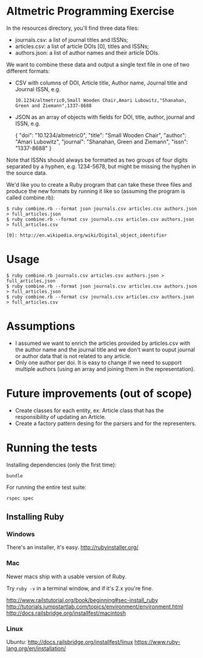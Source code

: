# Altmetric Programming Exercise

In the resources directory, you'll find three data files:

* journals.csv: a list of journal titles and ISSNs;
* articles.csv: a list of article DOIs [0], titles and ISSNs;
* authors.json: a list of author names and their article DOIs.

We want to combine these data and output a single text file in one of two
different formats:

* CSV with columns of DOI, Article title, Author name, Journal title and
  Journal ISSN, e.g.

      10.1234/altmetric0,Small Wooden Chair,Amari Lubowitz,"Shanahan, Green and Ziemann",1337-8688

* JSON as an array of objects with fields for DOI, title, author, journal and
  ISSN, e.g.

    {
        "doi": "10.1234/altmetric0",
        "title": "Small Wooden Chair",
        "author": "Amari Lubowitz",
        "journal": "Shanahan, Green and Ziemann",
        "issn": "1337-8688"
    }

Note that ISSNs should always be formatted as two groups of four digits
separated by a hyphen, e.g. 1234-5678, but might be missing the hyphen in the
source data.

We'd like you to create a Ruby program that can take these three files and
produce the new formats by running it like so (assuming the program is called
combine.rb):

    $ ruby combine.rb --format json journals.csv articles.csv authors.json > full_articles.json
    $ ruby combine.rb --format csv journals.csv articles.csv authors.json > full_articles.csv

    [0]: http://en.wikipedia.org/wiki/Digital_object_identifier

# Usage
```
$ ruby combine.rb journals.csv articles.csv authors.json > full_articles.json
$ ruby combine.rb --format json journals.csv articles.csv authors.json > full_articles.json
$ ruby combine.rb --format csv journals.csv articles.csv authors.json > full_articles.csv
```

# Assumptions
- I assumed we want to enrich the articles provided by articles.csv with the author name and the journal title and we don't want to ouput journal or author data that is not related to any article.
- Only one author per doi. It is easy to change if we need to support multiple authors (using an array and joining them in the representation).

# Future improvements (out of scope)
- Create classes for each entity, ex: Article class that has the responsibility of updating an Article.
- Create a factory pattern desing for the parsers and for the representers.

# Running the tests
Installing dependencies (only the first time):
```
bundle
```

For running the entire test suite:
```
rspec spec
```

## Installing Ruby

### Windows

There's an installer, it's easy.
http://rubyinstaller.org/

### Mac

Newer macs ship with a usable version of Ruby.

Try `ruby -v` in a terminal window, and if it's 2.x you're fine.

http://www.railstutorial.org/book/beginning#sec-install_ruby
http://tutorials.jumpstartlab.com/topics/environment/environment.html
http://docs.railsbridge.org/installfest/macintosh

### Linux

Ubuntu: http://docs.railsbridge.org/installfest/linux
https://www.ruby-lang.org/en/installation/
